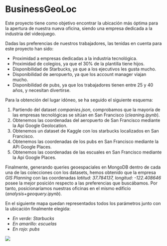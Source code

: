 # BusinessGeoLoc

Este proyecto tiene como objetivo encontrar la ubicación más óptima para la apertura de nuestra nueva oficina, siendo una empresa dedicada a la industria del videojuego.

Dadas las preferencias de nuestros trabajadores, las tenidas en cuenta para este proyecto han sido:

- Proximidad a empresas dedicadas a la industria tecnológica.
- Proximidad de colegios, ya que el 30% de la plantilla tiene hijos.
- Disponibilidad de Starbucks, ya que a los ejecutivos les gusta mucho.
- Disponibilidad de aeropuerto, ya que los account manager viajan mucho.
- Disponibilidad de pubs, ya que los trabajadores tienen entre 25 y 40 años, y necesitan divertirse.

Para la obtención del lugar idóneo, se ha seguido el siguiente esquema:

1. Partiendo del dataset *companies.json*, comprobamos que la mayoría de las empresas tecnológicas se sitúan en San Francisco (*cleaning.ipynb*).
2. Obtenemos las coordenadas del aeropuerto de San Francisco mediante la Api Google Geolocation.
3. Obtenemos un dataset de Kaggle con los starbucks localizados en San Francisco.
4. Obtenemos las coordenadas de los pubs en San Francisco mediante la APi Google Places.
5. Obtenemos las coordenadas de las escuales en San Francisco mediante la Api Google Places.

Finalmente, generando queries geoespaciales en MongoDB dentro de cada una de las colecciones con los datasets, hemos obtenido que la empresa *GIS Planning* con las coordenadas *latitud: 37.784137, longitud: -122.408646* posee la mejor posición respecto a las preferencias que buscábamos. Por tanto, posicionaríamos nuestras oficinas en el mismo edificio (*analysis+geoquery.ipynb*).

En el siguiente mapa quedan representados todos los parámetros junto con la ubicación finalmente elegida:
- *En verde: Starbucks*
- *En amarillo: escuelas*
- *En rojo: pubs*

![](https://github.com/Shurlena/mongo-project/blob/master/OUTPUT/map_screenshot.png)